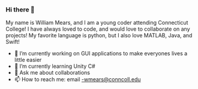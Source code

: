 ### Hi there 👋
My name is William Mears, and I am a young coder attending Connecticut College!
I have always loved to code, and would love to collaborate on any projects!
My favorite language is python, but I also love MATLAB, Java, and Swift!
- 🔭 I’m currently working on GUI applications to make everyones lives a little easier
- 🌱 I’m currently learning Unity C#
- 💬 Ask me about collaborations
- 📫 How to reach me: email -wmears@conncoll.edu
